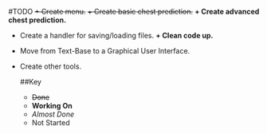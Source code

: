 #TODO
~~+ Create menu.~~
~~+ Create basic chest prediction.~~
**+ Create advanced chest prediction.**
+ Create a handler for saving/loading files.
**+ Clean code up.**
+ Move from Text-Base to a Graphical User Interface.
+ Create other tools. 

  ##Key

  + ~~Done~~
  + **Working On**
  + *Almost Done*
  +  Not Started






